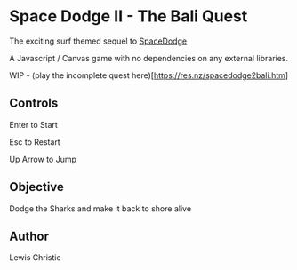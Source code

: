 # Space Dodge II - The Bali Quest

The exciting surf themed sequel to [SpaceDodge](https://github.com/Resonance1584/spacedodge)

A Javascript / Canvas game with no dependencies on any external libraries.

WIP - (play the incomplete quest here)[https://res.nz/spacedodge2bali.htm]

## Controls

Enter to Start

Esc to Restart

Up Arrow to Jump

## Objective

Dodge the Sharks and make it back to shore alive

## Author

Lewis Christie
